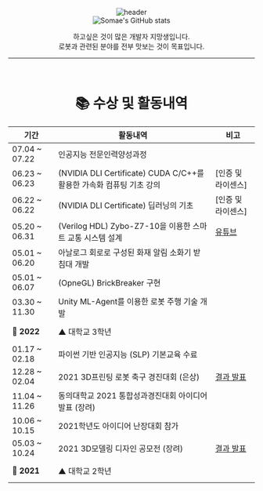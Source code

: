 <div align="center">
  
 ![header](https://capsule-render.vercel.app/api?type=waving&color=E3826C&height=250&section=header&text=Somae&fontSize=90)
<br>
 ![Somae's GitHub stats](https://github-readme-stats.vercel.app/api?username=somae604&show_icons=true&theme=radical)
  
하고싶은 것이 많은 개발자 지망생입니다. <br>
로봇과 관련된 분야를 전부 맛보는 것이 목표입니다. <br>
  
<hr>
<br>  
  
# 📚 수상 및 활동내역

| 기간 | 활동내역 | 비고 | 
|-|-|-| 
| 07.04 ~ 07.22 | 인공지능 전문인력양성과정 || 
| 06.23 ~ 06.23 | (NVIDIA DLI Certificate) CUDA C/C++를 활용한 가속화 컴퓨팅 기초 강의 | [인증 및 라이센스] | 
| 06.22 ~ 06.22 | (NVIDIA DLI Certificate) 딥러닝의 기초 | [인증 및 라이센스] | 
| 05.20 ~ 06.31 | (Verilog HDL) Zybo-Z7-10을 이용한 스마트 교통 시스템 설계 | [유튜브](https://www.youtube.com/watch?v=kW21m16Q5Mc) | 
| 05.01 ~ 06.20 | 아날로그 회로로 구성된 화재 알림 소화기 받침대 개발 || 
| 05.01 ~ 06.07 | (OpneGL) BrickBreaker 구현 ||
| 03.30 ~ 11.30 | Unity ML-Agent를 이용한 로봇 주행 기술 개발 || 
| **🚩 2022** | ▲ 대학교 3학년 | <br><br> |
| 01.17 ~ 02.18 | 파이썬 기반 인공지능 (SLP) 기본교육 수료 ||
| 12.28 ~ 02.04 | 2021 3D프린팅 로봇 축구 경진대회 (은상) |[결과 발표](./image/로봇축구_은상.png)|
| 11.04 ~ 11.26 | 동의대학교 2021 통합성과경진대회 아이디어 발표 (장려) ||
| 10.06 ~ 10.15 | 2021학년도 아이디어 난장대회 참가 || 
| 05.03 ~ 10.24 | 2021 3D모델링 디자인 공모전 (장려) | [결과 발표](./image/KPC_장려.JPG) | 
| **🚩 2021** | ▲ 대학교 2학년 | <br><br> |
